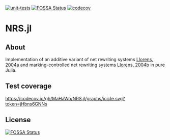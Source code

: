 [![unit-tests](https://github.com/MaHaWo/NRS.jl/actions/workflows/ci.yml/badge.svg)](https://github.com/MaHaWo/NRS.jl/actions/workflows/ci.yml)
[![FOSSA Status](https://app.fossa.com/api/projects/git%2Bgithub.com%2FMaHaWo%2FNRS.jl.svg?type=shield)](https://app.fossa.com/projects/git%2Bgithub.com%2FMaHaWo%2FNRS.jl?ref=badge_shield)
[![codecov](https://codecov.io/gh/MaHaWo/NRS.jl/graph/badge.svg?token=jHbns6GNNs)](https://codecov.io/gh/MaHaWo/NRS.jl)


# NRS.jl
## About
Implementation of an additive variant of net rewriting systems [Llorens, 2004a](https://citeseerx.ist.psu.edu/document?repid=rep1&type=pdf&doi=671e653f3241bdab85175a34cfa4d84434eabf9a) and marking-controlled net rewriting systems [Llorens, 2004b](https://citeseerx.ist.psu.edu/document?repid=rep1&type=pdf&doi=7e4ccf733e7d91933f09a728c60e46ca0ffdec61) in pure Julia.

## Test coverage
https://codecov.io/gh/MaHaWo/NRS.jl/graphs/icicle.svg?token=jHbns6GNNs



## License
[![FOSSA Status](https://app.fossa.com/api/projects/git%2Bgithub.com%2FMaHaWo%2FNRS.jl.svg?type=large)](https://app.fossa.com/projects/git%2Bgithub.com%2FMaHaWo%2FNRS.jl?ref=badge_large)
